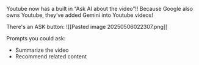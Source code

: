 Youtube now has a built in “Ask AI about the video”!! Because Google also owns Youtube, they’ve added Gemini into Youtube videos!

There's an ASK button:
![[Pasted image 20250506022307.png]]

Prompts you could ask:
- Summarize the video
- Recommend related content